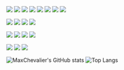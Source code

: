 ![](https://img.shields.io/badge/C%23-magenta?logo=Csharp&logoColor=white&label=Code)
![](https://img.shields.io/badge/Python-magenta?logo=python&logoColor=white&label=Code)
![](https://img.shields.io/badge/Java-magenta?logo=java&logoColor=white&label=Code)
![](https://img.shields.io/badge/JavaScript-magenta?logo=javascript&logoColor=white&label=Code)
![](https://img.shields.io/badge/TypeScript-magenta?logo=TypeScript&logoColor=white&label=Code)
![](https://img.shields.io/badge/Dart-magenta?logo=dart&logoColor=white&label=Code)
![](https://img.shields.io/badge/PHP-magenta?logo=PHP&logoColor=white&label=Code)
![](https://img.shields.io/badge/Golang-magenta?logo=Go&logoColor=white&label=Code)

![](https://img.shields.io/badge/Django-magenta?logo=Django&logoColor=white&label=Framework)
![](https://img.shields.io/badge/Flutter-magenta?logo=flutter&logoColor=white&label=Framework)
![](https://img.shields.io/badge/Angular-magenta?logo=Angular&logoColor=white&label=Framework)
![](https://img.shields.io/badge/Node.js-magenta?logo=Node.js&logoColor=white&label=Framework)

![](https://img.shields.io/badge/MySQL-magenta?logo=mysql&logoColor=white&label=Data)
![](https://img.shields.io/badge/sqlite-magenta?logo=sqlite&logoColor=white&label=Data)
![](https://img.shields.io/badge/mongodb-magenta?logo=mongodb&logoColor=white&label=Data)
![](https://img.shields.io/badge/mariadb-magenta?logo=mariadb&logoColor=white&label=Data)

![](https://img.shields.io/badge/github-magenta?logo=github&logoColor=white&label=Tools)
![](https://img.shields.io/badge/VSCode-magenta?logo=visualstudiocode&logoColor=white&label=Tools)
![](https://img.shields.io/badge/Unity-magenta?logo=Unity&logoColor=white&label=Tools)

![MaxChevalier's GitHub stats](https://github-readme-stats.vercel.app/api?username=MaxChevalier&show_icons=true&theme=react)
![Top Langs](https://github-readme-stats.vercel.app/api/top-langs/?username=MaxChevalier&layout=compact&theme=react)

